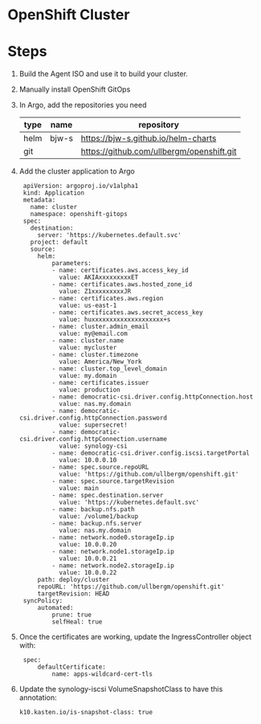 # OpenShift Cluster

# Steps
1. Build the Agent ISO and use it to build your cluster.
2. Manually install OpenShift GitOps
3. In Argo, add the repositories you need

    | type | name  | repository                                |
    |------|-------|-------------------------------------------|
    | helm | bjw-s | https://bjw-s.github.io/helm-charts       |
    | git  |       | https://github.com/ullbergm/openshift.git |

4. Add the cluster application to Argo

        apiVersion: argoproj.io/v1alpha1
        kind: Application
        metadata:
          name: cluster
          namespace: openshift-gitops
        spec:
          destination:
            server: 'https://kubernetes.default.svc'
          project: default
          source:
            helm:
                parameters:
                - name: certificates.aws.access_key_id
                  value: AKIAxxxxxxxxxET
                - name: certificates.aws.hosted_zone_id
                  value: Z1xxxxxxxxxJR
                - name: certificates.aws.region
                  value: us-east-1
                - name: certificates.aws.secret_access_key
                  value: huxxxxxxxxxxxxxxxxxxxx+s
                - name: cluster.admin_email
                  value: my@email.com
                - name: cluster.name
                  value: mycluster
                - name: cluster.timezone
                  value: America/New_York
                - name: cluster.top_level_domain
                  value: my.domain
                - name: certificates.issuer
                  value: production
                - name: democratic-csi.driver.config.httpConnection.host
                  value: nas.my.domain
                - name: democratic-csi.driver.config.httpConnection.password
                  value: supersecret!
                - name: democratic-csi.driver.config.httpConnection.username
                  value: synology-csi
                - name: democratic-csi.driver.config.iscsi.targetPortal
                  value: 10.0.0.10
                - name: spec.source.repoURL
                  value: 'https://github.com/ullbergm/openshift.git'
                - name: spec.source.targetRevision
                  value: main
                - name: spec.destination.server
                  value: 'https://kubernetes.default.svc'
                - name: backup.nfs.path
                  value: /volume1/backup
                - name: backup.nfs.server
                  value: nas.my.domain
                - name: network.node0.storageIp.ip
                  value: 10.0.0.20
                - name: network.node1.storageIp.ip
                  value: 10.0.0.21
                - name: network.node2.storageIp.ip
                  value: 10.0.0.22
            path: deploy/cluster
            repoURL: 'https://github.com/ullbergm/openshift.git'
            targetRevision: HEAD
        syncPolicy:
            automated:
                prune: true
                selfHeal: true

5. Once the certificates are working, update the IngressController object with:

        spec:
            defaultCertificate:
                name: apps-wildcard-cert-tls

6. Update the synology-iscsi VolumeSnapshotClass to have this annotation:

       k10.kasten.io/is-snapshot-class: true
